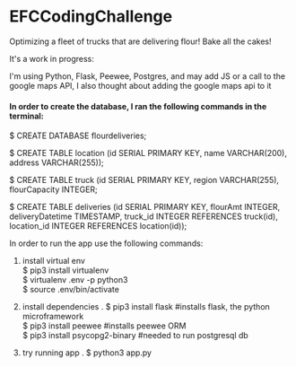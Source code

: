 # EFCCodingChallenge

Optimizing a fleet of trucks that are delivering flour! Bake all the cakes!

It's a work in progress:

I'm using Python, Flask, Peewee, Postgres, and may add JS or a call to the google maps API,
I also thought about adding the google maps api to it
#### In order to create the database, I ran the following commands in the terminal: 

$ CREATE DATABASE flourdeliveries;

$ CREATE TABLE location (id SERIAL PRIMARY KEY, name VARCHAR(200), address VARCHAR(255));

$ CREATE TABLE truck (id SERIAL PRIMARY KEY, region VARCHAR(255), flourCapacity INTEGER;

$ CREATE TABLE deliveries (id SERIAL PRIMARY KEY, flourAmt INTEGER, deliveryDatetime TIMESTAMP, truck_id INTEGER REFERENCES truck(id), location_id INTEGER REFERENCES location(id));

In order to run the app use the following commands:

1) install virtual env  
$ pip3 install virtualenv    
$ virtualenv .env -p python3   
$ source .env/bin/activate    

2) install dependencies . 
$ pip3 install flask #installs flask, the python microframework   
$ pip3 install peewee #installs peewee ORM   
$ pip3 install psycopg2-binary #needed to run postgresql db
  
3) try running app . 
$ python3 app.py

